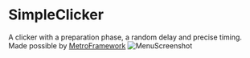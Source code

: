 # SimpleClicker
A clicker with a preparation phase, a random delay and precise timing.
Made possible by [MetroFramework](https://thielj.github.io/MetroFramework/)
![MenuScreenshot](https://ibb.co/0ZdmypS)
